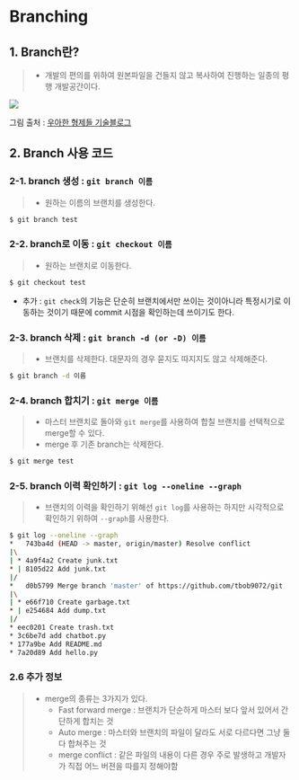 # Branching

## 1. Branch란?

> - 개발의 편의를 위하여 원본파일을 건들지 않고 복사하여 진행하는 일종의 평행 개발공간이다.

![](http://woowabros.github.io/img/2017-10-30/git-flow_overall_graph.png)

그림 출처 : [우아한 형제들 기술블로그](http://woowabros.github.io/experience/2017/10/30/baemin-mobile-git-branch-strategy.html)

## 2. Branch 사용 코드

### 2-1. branch 생성 : `git branch 이름`

> - 원하는 이름의 브랜치를 생성한다.

```bash
$ git branch test
```



### 2-2. branch로 이동 : `git checkout 이름`

> - 원하는 브랜치로 이동한다.

```bash
$ git checkout test
```

- 추가 : `git check`의 기능은 단순히 브랜치에서만 쓰이는 것이아니라 특정시기로 이동하는 것이기 때문에 commit 시점을 확인하는데 쓰이기도 한다.



### 2-3. branch 삭제 : `git branch -d (or -D) 이름`

> - 브랜치를 삭제한다. 대문자의 경우 묻지도 따지지도 않고 삭제해준다.

```bash
$ git branch -d 이름
```



### 2-4. branch 합치기 : `git merge 이름`

> - 마스터 브랜치로 돌아와 `git merge`를 사용하여 합칠 브랜치를 선택적으로 merge할 수 있다.
> - merge 후 기존 branch는 삭제한다.

```bash
$ git merge test
```



### 2-5. branch 이력 확인하기 : `git log --oneline --graph`

> - 브랜치의 이력을 확인하기 위해선 `git log`를 사용하는 하지만 시각적으로 확인하기 위하여 `--graph`를 사용한다.

```bash
$ git log --oneline --graph
*   743ba4d (HEAD -> master, origin/master) Resolve conflict
|\
| * 4a9f4a2 Create junk.txt
* | 8105d22 Add junk.txt
|/
*   d0b5799 Merge branch 'master' of https://github.com/tbob9072/git
|\
| * e66f710 Create garbage.txt
* | e254684 Add dump.txt
|/
* eec0201 Create trash.txt
* 3c6be7d add chatbot.py
* 177a9be Add README.md
* 7a20d89 Add hello.py
```



### 2.6 추가 정보

> - merge의 종류는 3가지가 있다.
>   - Fast forward merge : 브랜치가 단순하게 마스터 보다 앞서 있어서 간단하게 합치는 것
>   - Auto merge : 마스터와 브랜치의 파일이 달라도 서로 다르다면 그냥 둘다 합쳐주는 것
>   - merge conflict : 같은 파일의 내용이 다른 경우 주로 발생하고 개발자가 직접 어느 버젼을 따를지 정해야함





